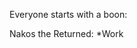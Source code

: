 Everyone starts with a boon:

Nakos the Returned:
*Work
<!--stackedit_data:
eyJoaXN0b3J5IjpbMjA4NDYxOTcyMF19
-->